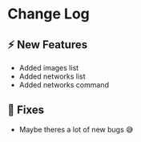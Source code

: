 # Change Log

## :zap: New Features

- Added images list
- Added networks list
- Added networks command

## :lady_beetle: Fixes

- Maybe theres a lot of new bugs :sweat_smile:

